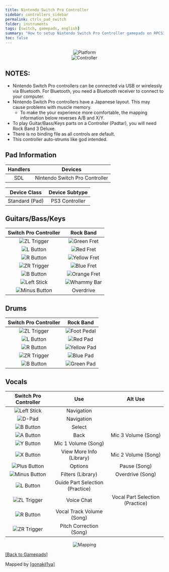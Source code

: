```yaml
---
title: Nintendo Switch Pro Controller
sidebar: controllers_sidebar
permalink: ctrls_pad_switch
folder: instruments
tags: [switch, gamepads, english]
summary: "How to setup Nintendo Switch Pro Controller gamepads on RPCS3"
toc: false
---
```


<div align="center"> <img src="https://carlmylo.github.io/docu-rpcs3/images/instruments/plat/switch.png" alt="Platform" title="Platform"></div>

<div align="center"> <img src="https://carlmylo.github.io/docu-rpcs3/images/instruments/cont/swiprocontroller.png" alt="Controller" title="Controller"></div>

## NOTES:

* Nintendo Switch Pro controllers can be connected via USB or wirelessly via Bluetooth. For Bluetooth, you need a Bluetooth receiver to connect to your computer.
* Nintendo Switch Pro controllers have a Japanese layout. This may cause problems with muscle memory.
	* To make the your experience more comfortable, the mapping information below reverses A/B and X/Y. 
* To play Guitar/Bass/Keys parts on a Controller (Padtar), you will need Rock Band 3 Deluxe.
* There is no binding file as all controls are default.
* This controller auto-strums like god intended.

## Pad Information

| Handlers | Devices |
|:------------------:|:---------------------:|
| SDL | Nintendo Switch Pro Controller |

| Device Class | Device Subtype |
|:------------------:|:---------------------:|
| Standard (Pad) | PS3 Controller |

## Guitars/Bass/Keys

| **Switch Pro Controller** | **Rock Band** |
|:------------------:|:---------------------:|
| ![ZL Trigger](https://carlmylo.github.io/docu-rpcs3/images/btns/ctrls/swi/zl.png "ZL Trigger") | ![Green Fret](https://carlmylo.github.io/docu-rpcs3/images/btns/gtrs/gf.png "Green Fret") |
| ![L Button](https://carlmylo.github.io/docu-rpcs3/images/btns/ctrls/swi/l.png "L Button") | ![Red Fret](https://carlmylo.github.io/docu-rpcs3/images/btns/gtrs/rf.png "Red Fret") |
| ![R Button](https://carlmylo.github.io/docu-rpcs3/images/btns/ctrls/swi/r.png "R Button") | ![Yellow Fret](https://carlmylo.github.io/docu-rpcs3/images/btns/gtrs/yf.png "Yellow Fret") |
| ![ZR Trigger](https://carlmylo.github.io/docu-rpcs3/images/btns/ctrls/swi/zr.png "RL Trigger") | ![Blue Fret](https://carlmylo.github.io/docu-rpcs3/images/btns/gtrs/bf.png "Blue Fret") |
| ![B Button](https://carlmylo.github.io/docu-rpcs3/images/btns/ctrls/swi/b.png "B Button") | ![Orange Fret](https://carlmylo.github.io/docu-rpcs3/images/btns/gtrs/of.png "Orange Fret") |
| ![Left Stick](https://carlmylo.github.io/docu-rpcs3/images/btns/ctrls/swi/ls.png "Left Stick") | ![Whammy Bar](https://carlmylo.github.io/docu-rpcs3/images/btns/gtrs/wb.png "Whammy Bar") |
| ![Minus Button](https://carlmylo.github.io/docu-rpcs3/images/btns/ctrls/swi/minus.png "Minus Button") | Overdrive |

## Drums

| **Switch Pro Controller** | **Rock Band** |
|:------------------:|:---------------------:|
| ![ZL Trigger](https://carlmylo.github.io/docu-rpcs3/images/btns/ctrls/swi/zl.png "ZL Trigger") | ![Foot Pedal](https://carlmylo.github.io/docu-rpcs3/images/btns/drms/rb/kp.png "Foot Pedal") |
| ![L Button](https://carlmylo.github.io/docu-rpcs3/images/btns/ctrls/swi/l.png "L Button") | ![Red Pad](https://carlmylo.github.io/docu-rpcs3/images/btns/drms/rb/rp.png "Red Pad") |
| ![R Button](https://carlmylo.github.io/docu-rpcs3/images/btns/ctrls/swi/r.png "R Button") | ![Yellow Pad](https://carlmylo.github.io/docu-rpcs3/images/btns/drms/rb/yp.png "Yellow Pad") |
| ![ZR Trigger](https://carlmylo.github.io/docu-rpcs3/images/btns/ctrls/swi/zr.png "RL Trigger") | ![Blue Pad](https://carlmylo.github.io/docu-rpcs3/images/btns/drms/rb/bp.png "Blue Pad") |
| ![B Button](https://carlmylo.github.io/docu-rpcs3/images/btns/ctrls/swi/b.png "B Button") | ![Green Pad](https://carlmylo.github.io/docu-rpcs3/images/btns/drms/rb/gp.png "Green Pad") |

## Vocals

| **Switch Pro Controller** | **Use**                         | **Alt Use**         |
|:---------------------:|:-------------------------------:|:-------------------:|
| ![Left Stick](https://carlmylo.github.io/docu-rpcs3/images/btns/ctrls/swi/ls.png "Left Stick") | Navigation | |
| ![D-Pad](https://carlmylo.github.io/docu-rpcs3/images/btns/ctrls/swi/dpad.png "D-Pad") | Navigation | |
| ![B Button](https://carlmylo.github.io/docu-rpcs3/images/btns/ctrls/swi/b.png "B Button") | Select | |
| ![A Button](https://carlmylo.github.io/docu-rpcs3/images/btns/ctrls/swi/a.png "A Button") | Back | Mic 3 Volume (Song) |
| ![Y Button](https://carlmylo.github.io/docu-rpcs3/images/btns/ctrls/swi/y.png "Y Button") | Mic 1 Volume (Song) | |
| ![X Button](https://carlmylo.github.io/docu-rpcs3/images/btns/ctrls/swi/x.png "X Button") | View More Info (Library) | Mic 2 Volume (Song) |
| ![Plus Button](https://carlmylo.github.io/docu-rpcs3/images/btns/ctrls/swi/plus.png "Plus Button") | Options | Pause (Song) |
| ![Minus Button](https://carlmylo.github.io/docu-rpcs3/images/btns/ctrls/swi/minus.png "Minus Button") | Filters (Library) | Overdrive (Song) |
| ![L Button](https://carlmylo.github.io/docu-rpcs3/images/btns/ctrls/swi/l.png "L Button") | Guide Part Selection (Practice) | |
| ![ZL Trigger](https://carlmylo.github.io/docu-rpcs3/images/btns/ctrls/swi/zl.png "ZL Trigger") | Voice Chat | Vocal Part Selection (Practice) |
| ![R Button](https://carlmylo.github.io/docu-rpcs3/images/btns/ctrls/swi/r.png "R Button") | Vocal Track Volume (Song) | |
| ![ZR Trigger](https://carlmylo.github.io/docu-rpcs3/images/btns/ctrls/swi/zr.png "RL Trigger") | Pitch Correction (Song) | |

<div align="center"> <img src="https://carlmylo.github.io/docu-rpcs3/images/instruments/maps/padswipromapping.png" alt="Mapping" title="Mapping"></div>

[[Back to Gamepads]](https://carlmylo.github.io/docu-rpcs3/ctrls_pads)

Mapped by [[gonakil1ya]](https://linktr.ee/Gonakil1ya)